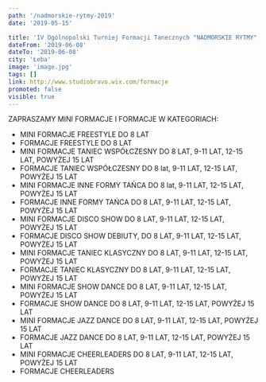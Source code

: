 ```yaml
---
path: '/nadmorskie-rytmy-2019'
date: '2019-05-15'

title: 'IV Ogólnopolski Turniej Formacji Tanecznych "NADMORSKIE RYTMY"'
dateFrom: '2019-06-08'
dateTo: '2019-06-08'
city: 'Łeba'
image: 'image.jpg'
tags: []
link: http://www.studiobravo.wix.com/formacje
promoted: false
visible: true
---
```

ZAPRASZAMY MINI FORMACJE I FORMACJE W KATEGORIACH:
- MINI FORMACJE FREESTYLE DO 8 LAT
- FORMACJE FREESTYLE DO 8 LAT
- MINI FORMACJE TANIEC WSPÓŁCZESNY
DO 8 LAT, 9-11 LAT, 12-15 LAT, POWYŻEJ 15 LAT
- FORMACJE TANIEC WSPÓŁCZESNY
DO 8 lat, 9-11 LAT, 12-15 LAT, POWYŻEJ 15 LAT
- MINI FORMACJE INNE FORMY TAŃCA
DO 8 lat, 9-11 LAT, 12-15 LAT, POWYŻEJ 15 LAT
- FORMACJE INNE FORMY TAŃCA 
DO 8 LAT, 9-11 LAT, 12-15 LAT, POWYŻEJ 15 LAT
- MINI FORMACJE DISCO SHOW
DO 8 LAT, 9-11 LAT, 12-15 LAT, POWYŻEJ 15 LAT
- FORMACJE DISCO SHOW
DEBIUTY, DO 8 LAT, 9-11 LAT, 12-15 LAT, POWYŻEJ 15 LAT
- MINI FORMACJE TANIEC KLASYCZNY
DO 8 LAT, 9-11 LAT, 12-15 LAT, POWYŻEJ 15 LAT
- FORMACJE TANIEC KLASYCZNY
DO 8 LAT, 9-11 LAT, 12-15 LAT, POWYŻEJ 15 LAT
- MINI FORMACJE SHOW DANCE 
DO 8 LAT, 9-11 LAT, 12-15 LAT, POWYŻEJ 15 LAT
- FORMACJE SHOW DANCE 
DO 8 LAT, 9-11 LAT, 12-15 LAT, POWYŻEJ 15 LAT
- MINI FORMACJE JAZZ DANCE
DO 8 LAT, 9-11 LAT, 12-15 LAT, POWYŻEJ 15 LAT
- FORMACJE JAZZ DANCE
DO 8 LAT, 9-11 LAT, 12-15 LAT, POWYŻEJ 15 LAT
- MINI FORMACJE CHEERLEADERS
DO 8 LAT, 9-11 LAT, 12-15 LAT, POWYŻEJ 15 LAT
- FORMACJE CHEERLEADERS